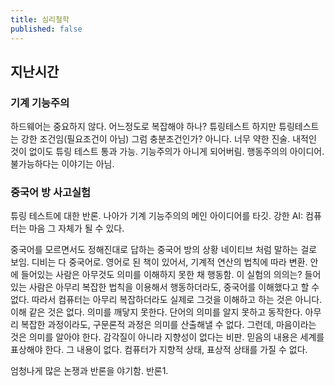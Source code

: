 ```yaml
---
title: 심리철학
published: false
---
```


## 지난시간
### 기계 기능주의
하드웨어는 중요하지 않다.
어느정도로 복잡해야 하나? 튜링테스트
하지만 튜링테스트는 강한 조건임(필요조건이 아님)
그럼 충분조건인가? 아니다. 너무 약한 진술. 내적인 것이 없이도 튜링 테스트 통과 가능. 기능주의가 아니게 되어버림. 행동주의의 아이디어. 불가능하다는 이야기는 아님.

### 중국어 방 사고실험
튜링 테스트에 대한 반론. 나아가 기계 기능주의의 메인 아이디어를 타깃.
강한 AI: 컴퓨터는 마음 그 자체가 될 수 있다.

중국어를 모르면서도 정해진대로 답하는 중국어 방의 상황
네이티브 처럼 말하는 걸로 보임.
디비는 다 중국어로. 영어로 된 책이 있어서, 기계적 연산의 법칙에 따라 변환.
안에 들어있는 사람은 아무것도 의미를 이해하지 못한 채 행동함.
이 실험의 의의는? 들어 있는 사람은 아무리 복잡한 법칙을 이용해서 행동하더라도, 중국어를 이해했다고 할 수 없다. 따라서 컴퓨터는 아무리 복잡하더라도 실제로 그것을 이해하고 하는 것은 아니다. 이해 같은 것은 없다. 의미를 깨닿지 못한다. 단어의 의미를 알지 못하고 동작한다. 아무리 복잡한 과정이라도, 구문론적 과정은 의미를 산출해낼 수 없다. 그런데, 마음이라는 것은 의미를 알아야 한다.
감각질이 아니라 지향성이 없다는 비판. 믿음의 내용은 세계를 표상해야 한다. 그 내용이 없다. 컴퓨터가 지향적 상태, 표상적 상태를 가질 수 없다.

엄청나게 많은 논쟁과 반론을 야기함.
반론1. 
